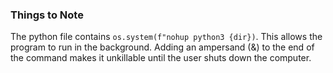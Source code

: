 ### Things to Note

The python file contains ```os.system(f"nohup python3 {dir})```. This allows the program to run in the background. Adding an ampersand (&) to the end of the command makes it unkillable until the user shuts down the computer.
